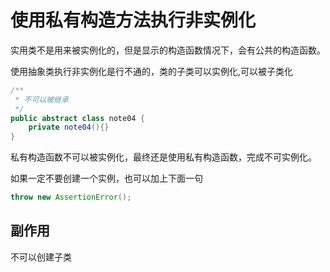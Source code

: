 # 使用私有构造方法执行非实例化

实用类不是用来被实例化的，但是显示的构造函数情况下，会有公共的构造函数。

使用抽象类执行非实例化是行不通的，类的子类可以实例化,可以被子类化

```java
/**
 * 不可以被继承
 */
public abstract class note04 {
    private note04(){}
}
```
私有构造函数不可以被实例化，最终还是使用私有构造函数，完成不可实例化。

如果一定不要创建一个实例，也可以加上下面一句

```java
throw new AssertionError();
```


## 副作用

不可以创建子类